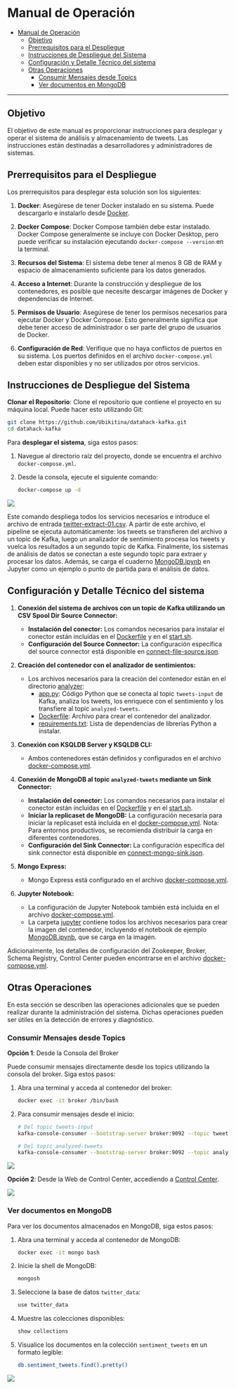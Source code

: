 # Manual de Operación

- [Manual de Operación](#manual-de-operación)
  - [Objetivo](#objetivo)
  - [Prerrequisitos para el Despliegue](#prerrequisitos-para-el-despliegue)
  - [Instrucciones de Despliegue del Sistema](#instrucciones-de-despliegue-del-sistema)
  - [Configuración y Detalle Técnico del sistema](#configuración-y-detalle-técnico-del-sistema)
  - [Otras Operaciones](#otras-operaciones)
    - [Consumir Mensajes desde Topics](#consumir-mensajes-desde-topics)
    - [Ver documentos en MongoDB](#ver-documentos-en-mongodb)

---

## Objetivo
El objetivo de este manual es proporcionar instrucciones para desplegar y operar el sistema de análisis y almacenamiento de tweets. Las instrucciones están destinadas a desarrolladores y administradores de sistemas.

## Prerrequisitos para el Despliegue
Los prerrequisitos para desplegar esta solución son los siguientes:

1. **Docker**: Asegúrese de tener Docker instalado en su sistema. Puede descargarlo e instalarlo desde [Docker](https://www.docker.com/products/docker-desktop).

2. **Docker Compose**: Docker Compose también debe estar instalado. Docker Compose generalmente se incluye con Docker Desktop, pero puede verificar su instalación ejecutando `docker-compose --version` en la terminal.

3. **Recursos del Sistema**: El sistema debe tener al menos 8 GB de RAM y espacio de almacenamiento suficiente para los datos generados.

4. **Acceso a Internet**: Durante la construcción y despliegue de los contenedores, es posible que necesite descargar imágenes de Docker y dependencias de Internet.

5. **Permisos de Usuario**: Asegúrese de tener los permisos necesarios para ejecutar Docker y Docker Compose. Esto generalmente significa que debe tener acceso de administrador o ser parte del grupo de usuarios de Docker.

6. **Configuración de Red**: Verifique que no haya conflictos de puertos en su sistema. Los puertos definidos en el archivo `docker-compose.yml` deben estar disponibles y no ser utilizados por otros servicios.



## Instrucciones de Despliegue del Sistema

**Clonar el Repositorio**: Clone el repositorio que contiene el proyecto en su máquina local. Puede hacer esto utilizando Git:

   ```bash
   git clone https://github.com/Ubikitina/datahack-kafka.git
   cd datahack-kafka
   ```

Para **desplegar el sistema**, siga estos pasos:

1. Navegue al directorio raíz del proyecto, donde se encuentra el archivo `docker-compose.yml`.

2. Desde la consola, ejecute el siguiente comando:
   ```bash
   docker-compose up -d
   ```

![](./img/operacion/01.gif)

Este comando despliega todos los servicios necesarios e introduce el archivo de entrada [twitter-extract-01.csv](../connectors/plaintext/dataset/twitter-extract-01.csv). A partir de este archivo, el pipeline se ejecuta automáticamente: los tweets se transfieren del archivo a un topic de Kafka, luego un analizador de sentimiento procesa los tweets y vuelca los resultados a un segundo topic de Kafka. Finalmente, los sistemas de análisis de datos se conectan a este segundo topic para extraer y procesar los datos. Además, se carga el cuaderno [MongoDB.ipynb](../jupyter/MongoDB.ipynb) en Jupyter como un ejemplo o punto de partida para el análisis de datos.



## Configuración y Detalle Técnico del sistema

1. **Conexión del sistema de archivos con un topic de Kafka utilizando un CSV Spool Dir Source Connector:**
   - **Instalación del conector:** Los comandos necesarios para instalar el conector están incluidas en el [Dockerfile](../connectors/Dockerfile) y en el [start.sh](../connectors/start.sh).
   - **Configuración del Source Connector:**  La configuración específica del source connector está disponible en [connect-file-source.json](../connectors/plaintext/connect-file-source.json).

2. **Creación del contenedor con el analizador de sentimientos:**
   - Los archivos necesarios para la creación del contenedor están en el directorio [analyzer](../analyzer/):
     - [app.py](../analyzer/app.py): Código Python que se conecta al topic `tweets-input` de Kafka, analiza los tweets, los enriquece con el sentimiento y los transfiere al topic `analyzed-tweets`.
     - [Dockerfile](../analyzer/Dockerfile): Archivo para crear el contenedor del analizador.
     - [requirements.txt](../analyzer/requirements.txt): Lista de dependencias de librerías Python a instalar.

3. **Conexión con KSQLDB Server y KSQLDB CLI:**
   - Ambos contenedores están definidos y configurados en el archivo [docker-compose.yml](../docker-compose.yml).

4. **Conexión de MongoDB al topic `analyzed-tweets` mediante un Sink Connector:**
   - **Instalación del conector:** Los comandos necesarios para instalar el conector están incluidas en el [Dockerfile](../connectors/Dockerfile) y en el [start.sh](../connectors/start.sh).
   - **Iniciar la replicaset de MongoDB:** La configuración necesaria para iniciar la replicaset está incluida en el [docker-compose.yml](../docker-compose.yml). Nota: Para entornos productivos, se recomienda distribuir la carga en diferentes contenedores.
   - **Configuración del Sink Connector:** La configuración específica del sink connector está disponible en [connect-mongo-sink.json](../connectors/mongo/connect-mongo-sink.json).

5. **Mongo Express:**
   - Mongo Express está configurado en el archivo [docker-compose.yml](../docker-compose.yml).

6. **Jupyter Notebook:**
   - La configuración de Jupyter Notebook también está incluida en el archivo [docker-compose.yml](../docker-compose.yml).
   - La carpeta [jupyter](../jupyter/) contiene todos los archivos necesarios para crear la imagen del contenedor, incluyendo el notebook de ejemplo [MongoDB.ipynb](../jupyter/MongoDB.ipynb), que se carga en la imagen.

Adicionalmente, los detalles de configuración del Zookeeper, Broker, Schema Registry, Control Center pueden encontrarse en el archivo [docker-compose.yml](../docker-compose.yml).


## Otras Operaciones

En esta sección se describen las operaciones adicionales que se pueden realizar durante la administración del sistema. Dichas operaciones pueden ser útiles en la detección de errores y diagnóstico.


### Consumir Mensajes desde Topics
**Opción 1**: Desde la Consola del Broker

Puede consumir mensajes directamente desde los topics utilizando la consola del broker. Siga estos pasos:

1. Abra una terminal y acceda al contenedor del broker:
   ```bash
   docker exec -it broker /bin/bash
   ```

2. Para consumir mensajes desde el inicio:
   ```bash
   # Del topic tweets-input
   kafka-console-consumer --bootstrap-server broker:9092 --topic tweets-input --from-beginning

   # Del topic analyzed-tweets
   kafka-console-consumer --bootstrap-server broker:9092 --topic analyzed-tweets --from-beginning
   ```

![](./img/operacion/02.gif)

**Opción 2**: Desde la Web de Control Center, accediendo a [Control Center](http://localhost:9021/clusters).

![](./img/operacion/03.gif)


### Ver documentos en MongoDB
Para ver los documentos almacenados en MongoDB, siga estos pasos:

1. Abra una terminal y acceda al contenedor de MongoDB:
   ```bash
   docker exec -it mongo bash
   ```

2. Inicie la shell de MongoDB:
   ```bash
   mongosh
   ```

3. Seleccione la base de datos `twitter_data`:
   ```bash
   use twitter_data
   ```

4. Muestre las colecciones disponibles:
   ```bash
   show collections
   ```

5. Visualice los documentos en la colección `sentiment_tweets` en un formato legible:
   ```bash
   db.sentiment_tweets.find().pretty()
   ```

![](./img/operacion/04.gif)